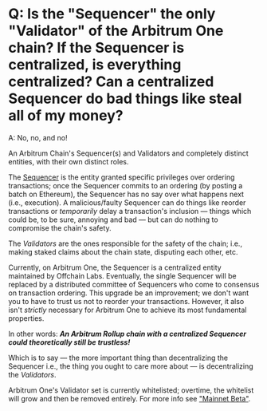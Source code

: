 # Q: Is the "Sequencer" the only "Validator" of the Arbitrum One chain? If the Sequencer is centralized, is everything centralized? Can a centralized Sequencer do bad things like steal all of my money?

A: No, no, and no!

An Arbitrum Chain's Sequencer(s) and Validators and completely distinct entities, with their own distinct roles.

The [Sequencer](sequencer) is the entity granted specific privileges over ordering transactions; once the Sequencer commits to an ordering (by posting a batch on Ethereum), the Sequencer has no say over what happens next (i.e., execution). A malicious/faulty Sequencer can do things like reorder transactions or _temporarily_ delay a transaction's inclusion — things which could be, to be sure, annoying and bad — but can do nothing to compromise the chain's safety.

The _Validators_ are the ones responsible for the safety of the chain; i.e., making staked claims about the chain state, disputing each other, etc.

Currently, on Arbitrum One, the Sequencer is a centralized entity maintained by Offchain Labs. Eventually, the single Sequencer will be replaced by a distributed committee of Sequencers who come to consensus on transaction ordering. This upgrade be an improvement; we don't want you to have to trust us not to reorder your transactions. However, it also isn't _strictly_ necessary for Arbitrum One to achieve its most fundamental properties.

In other words:
_**An Arbitrum Rollup chain with a centralized Sequencer could theoretically still be trustless!**_

Which is to say — the more important thing than decentralizing the Sequencer i.e., the thing you ought to care more about — is decentralizing the _Validators_.

Arbitrum One's Validator set is currently whitelisted; overtime, the whitelist will grow and then be removed entirely. For more info see ["Mainnet Beta"](mainnet-beta).

